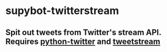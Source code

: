 # supybot-twitterstream

## Spit out tweets from Twitter's stream API. Requires [python-twitter](http://code.google.com/p/python-twitter/) and [tweetstream](http://pypi.python.org/pypi/tweetstream/0.3.1)
